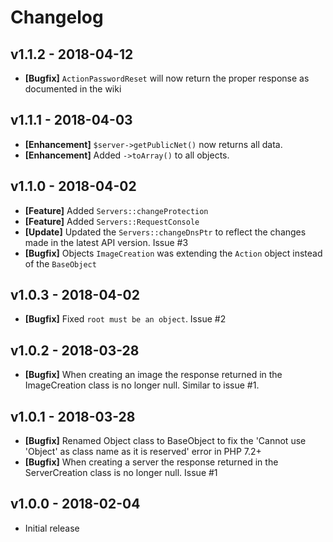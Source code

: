 # Changelog

## v1.1.2 - 2018-04-12
* **[Bugfix]** `ActionPasswordReset` will now return the proper response as documented in the wiki

## v1.1.1 - 2018-04-03
* **[Enhancement]** `$server->getPublicNet()` now returns all data.
* **[Enhancement]** Added `->toArray()` to all objects.

## v1.1.0 - 2018-04-02
* **[Feature]** Added `Servers::changeProtection`
* **[Feature]** Added `Servers::RequestConsole`
* **[Update]** Updated the `Servers::changeDnsPtr` to reflect the changes made in the latest API version. Issue #3
* **[Bugfix]** Objects `ImageCreation` was extending the `Action` object instead of the `BaseObject`

## v1.0.3 - 2018-04-02
* **[Bugfix]** Fixed `root must be an object`. Issue #2

## v1.0.2 - 2018-03-28
* **[Bugfix]** When creating an image the response returned in the ImageCreation class is no longer null. Similar to issue #1.

## v1.0.1 - 2018-03-28
* **[Bugfix]** Renamed Object class to BaseObject to fix the 'Cannot use 'Object' as class name as it is reserved' error in PHP 7.2+
* **[Bugfix]** When creating a server the response returned in the ServerCreation class is no longer null. Issue #1

## v1.0.0 - 2018-02-04
* Initial release